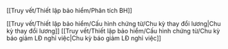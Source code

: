 

[[Truy vết/Thiết lập bảo hiểm/Phân tích BH]]

[[Truy vết/Thiết lập bảo hiểm/Cấu hình chứng từ/Chu kỳ thay đổi lương|Chu kỳ thay đổi lương]]
[[Truy vết/Thiết lập bảo hiểm/Cấu hình chứng từ/Chu kỳ báo giảm LĐ nghỉ việc|Chu kỳ báo giảm LĐ nghỉ việc]]
